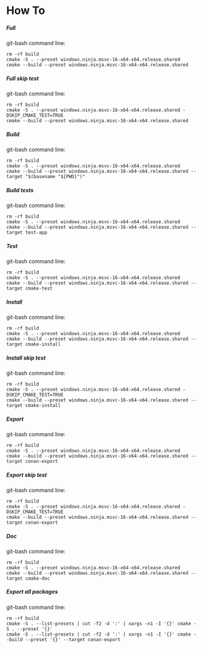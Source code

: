 # How To

##### Full

git-bash command line:
```
rm -rf build
cmake -S . --preset windows.ninja.msvc-16-x64-x64.release.shared
cmake --build --preset windows.ninja.msvc-16-x64-x64.release.shared
```

##### Full skip test

git-bash command line:
```
rm -rf build
cmake -S . --preset windows.ninja.msvc-16-x64-x64.release.shared -DSKIP_CMAKE_TEST=TRUE
cmake --build --preset windows.ninja.msvc-16-x64-x64.release.shared
```

##### Build

git-bash command line:
```
rm -rf build
cmake -S . --preset windows.ninja.msvc-16-x64-x64.release.shared
cmake --build --preset windows.ninja.msvc-16-x64-x64.release.shared --target "$(basename "${PWD}")"
```

##### Build tests

git-bash command line:
```
rm -rf build
cmake -S . --preset windows.ninja.msvc-16-x64-x64.release.shared
cmake --build --preset windows.ninja.msvc-16-x64-x64.release.shared --target test-app
```

##### Test

git-bash command line:
```
rm -rf build
cmake -S . --preset windows.ninja.msvc-16-x64-x64.release.shared
cmake --build --preset windows.ninja.msvc-16-x64-x64.release.shared --target cmake-test
```

##### Install

git-bash command line:
```
rm -rf build
cmake -S . --preset windows.ninja.msvc-16-x64-x64.release.shared
cmake --build --preset windows.ninja.msvc-16-x64-x64.release.shared --target cmake-install
```

##### Install skip test

git-bash command line:
```
rm -rf build
cmake -S . --preset windows.ninja.msvc-16-x64-x64.release.shared -DSKIP_CMAKE_TEST=TRUE
cmake --build --preset windows.ninja.msvc-16-x64-x64.release.shared --target cmake-install
```

##### Export

git-bash command line:
```
rm -rf build
cmake -S . --preset windows.ninja.msvc-16-x64-x64.release.shared
cmake --build --preset windows.ninja.msvc-16-x64-x64.release.shared --target conan-export
```

##### Export skip test

git-bash command line:
```
rm -rf build
cmake -S . --preset windows.ninja.msvc-16-x64-x64.release.shared -DSKIP_CMAKE_TEST=TRUE
cmake --build --preset windows.ninja.msvc-16-x64-x64.release.shared --target conan-export
```

##### Doc

git-bash command line:
```
rm -rf build
cmake -S . --preset windows.ninja.msvc-16-x64-x64.release.shared
cmake --build --preset windows.ninja.msvc-16-x64-x64.release.shared --target cmake-doc
```

##### Export all packages

git-bash command line:
```
rm -rf build
cmake -S . --list-presets | cut -f2 -d ':' | xargs -n1 -I '{}' cmake -S . --preset '{}'
cmake -S . --list-presets | cut -f2 -d ':' | xargs -n1 -I '{}' cmake --build --preset '{}' --target conan-export
```
